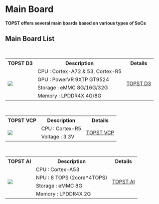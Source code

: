 # Main Board

**TOPST offers several main boards based on various types of SoCs**

## Main Board List
<br/>

<table>
  <tr>
    <th>
      TOPST D3
    </th>
    <th>
      Description
    </th>
    <th>
      Details
    </th>
  </tr>
  <tr>
    <td rowspan="4">
      <img src="https://github.com/topst-development/Documentation/assets/161264431/1ecaa305-ef35-4322-bc04-09a3e694ed90">
    </td>
    <td>
      CPU : Cortex-A72 & 53, Cortex-R5
    </td>
    <td rowspan="4">
      <a href="https://topst.ai/tech/docs?TOPST%20D3">TOPST D3</a>
    </td>
    <tr>
    <td>
      GPU : PowerVR 9XTP GT9524
    </td>
    </tr>
    <tr>
    <td>
      Storage : eMMC 8G/16G/32G
    </td>
    </tr>
    <tr>
    <td>
      Memory : LPDDR4X 4G/8G
    </td>
    </tr> 
   </tr>
</table>

<br/>

<table>
  <tr>
    <th>
      TOPST VCP
    </th>
    <th>
      Description
    </th>
    <th>
      Details
    </th>
  </tr>
  <tr>
    <td rowspan="2">
      <img src="https://github.com/topst-development/Documentation/assets/161264431/7eb81b61-e399-47a8-bd2d-cadd0ff5e8f2">
    </td>
    <td>
      CPU : Cortex-R5
    </td>
    <td rowspan="4">
      <a href="https://topst.ai/tech/docs?TOPST%20VCP">TOPST VCP</a>
    </td>
    <tr>
    <td>
      Voltage : 3.3V
    </td>
    </tr>
   </tr>
</table>

<br/>

<table>
  <tr>
    <th>
      TOPST AI
    </th>
    <th>
      Description
    </th>
    <th>
      Details
    </th>
  </tr>
  <tr>
    <td rowspan="4">
      <img src="https://github.com/topst-development/Documentation/assets/161264431/a7767237-b311-4a7b-9c50-1aea7c7ce1cc">
    </td>
    <td>
      CPU : Cortex-A53
    </td>
    <td rowspan="4">
      <a href="https://topst.ai/tech/docs?TOPST%20AI">TOPST AI</a>
    </td>
    <tr>
    <td>
      NPU : 8 TOPS (2core*4TOPS)
    </td>
    </tr>
    <tr>
    <td>
      Storage : eMMC 8G
    </td>
    </tr>
    <tr>
    <td>
      Memory : LPDDR4X 2G
    </td>
    </tr> 
   </tr>
</table>
